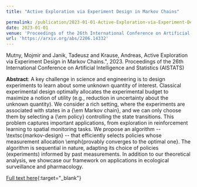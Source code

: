 ```yaml
---
title: "Active Exploration via Experiment Design in Markov Chains"

permalink: /publication/2023-01-01-Active-Exploration-via-Experiment-Design-in-Markov-Chains
date: 2023-01-01
venue: 'Proceedings of the 26th International Conference on Artificial Intelligence and Statistics (AISTATS)'
url: 'https://arxiv.org/abs/2206.14332'
---
```


Mutny, Mojmir and Janik, Tadeusz and Krause, Andreas, Active Exploration via Experiment Design in Markov Chains.", 2023. Proceedings of the 26th International Conference on Artificial Intelligence and Statistics (AISTATS)

**Abstract**: A key challenge in science and engineering is to design experiments to learn about some unknown quantity of interest. Classical experimental design optimally allocates the experimental budget to maximize a notion of utility (e.g., reduction in uncertainty about the unknown quantity). We consider a rich setting, where the experiments are associated with states in a {\em Markov chain}, and we can only choose them by selecting a {\em policy} controlling the state transitions. This problem captures important applications, from exploration in reinforcement learning to spatial monitoring tasks. We propose an algorithm -- \textsc{markov-design} -- that efficiently selects policies whose measurement allocation \emph{provably converges to the optimal one}. The algorithm is sequential in nature, adapting its choice of policies (experiments) informed by past measurements. In addition to our theoretical analysis, we showcase our framework on applications in ecological surveillance and pharmacology.

[Full text here](https://arxiv.org/abs/2206.14332){:target="_blank"}
<!--more-->